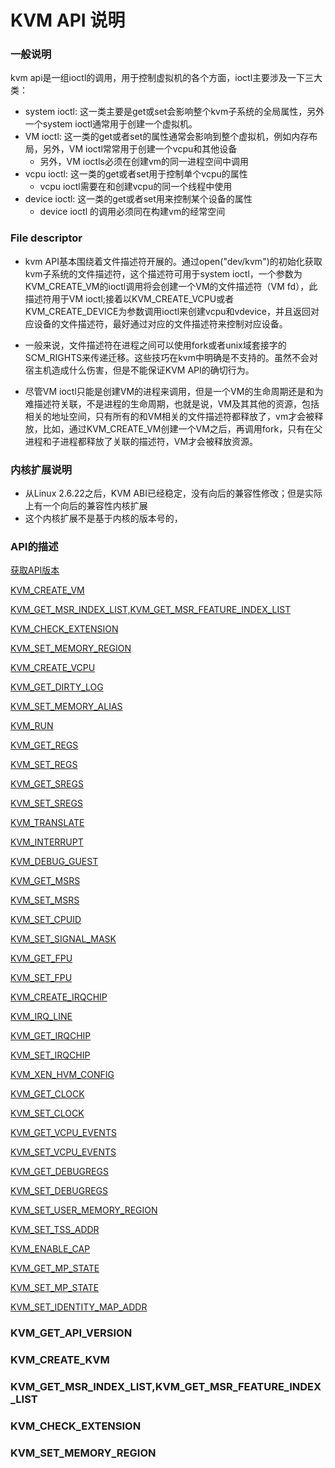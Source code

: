 # KVM API 说明

### 一般说明
kvm api是一组ioctl的调用，用于控制虚拟机的各个方面，ioctl主要涉及一下三大类：

- system ioctl: 这一类主要是get或set会影响整个kvm子系统的全局属性，另外一个system ioctl通常用于创建一个虚拟机。
- VM ioctl: 这一类的get或者set的属性通常会影响到整个虚拟机，例如内存布局，另外，VM ioctl常常用于创建一个vcpu和其他设备
  - 另外，VM ioctls必须在创建vm的同一进程空间中调用
- vcpu ioctl: 这一类的get或者set用于控制单个vcpu的属性
  - vcpu ioctl需要在和创建vcpu的同一个线程中使用
- device ioctl: 这一类的get或者set用来控制某个设备的属性
  - device ioctl 的调用必须同在构建vm的经常空间
  
### File descriptor
  
  - kvm API基本围绕着文件描述符开展的。通过open("dev/kvm")的初始化获取kvm子系统的文件描述符，这个描述符可用于system ioctl，一个参数为KVM_CREATE_VM的ioctl调用将会创建一个VM的文件描述符（VM fd），此描述符用于VM ioctl;接着以KVM_CREATE_VCPU或者KVM_CREATE_DEVICE为参数调用ioctl来创建vcpu和vdevice，并且返回对应设备的文件描述符，最好通过对应的文件描述符来控制对应设备。
  
  - 一般来说，文件描述符在进程之间可以使用fork或者unix域套接字的SCM_RIGHTS来传递迁移。这些技巧在kvm中明确是不支持的。虽然不会对宿主机造成什么伤害，但是不能保证KVM API的确切行为。
  - 尽管VM ioctl只能是创建VM的进程来调用，但是一个VM的生命周期还是和为难描述符关联，不是进程的生命周期，也就是说，VM及其其他的资源，包括相关的地址空间，只有所有的和VM相关的文件描述符都释放了，vm才会被释放，比如，通过KVM_CREATE_VM创建一个VM之后，再调用fork，只有在父进程和子进程都释放了关联的描述符，VM才会被释放资源。
  
  
### 内核扩展说明
- 从Linux 2.6.22之后，KVM ABI已经稳定，没有向后的兼容性修改；但是实际上有一个向后的兼容性内核扩展
- 这个内核扩展不是基于内核的版本号的，

### API的描述

[获取API版本](###KVM_GET_API_VERSION)

[KVM_CREATE_VM](###KVM_CREATE_KVM)

[KVM_GET_MSR_INDEX_LIST,KVM_GET_MSR_FEATURE_INDEX_LIST](###KVM_GET_MSR_INDEX_LIST,KVM_GET_MSR_FEATURE_INDEX_LIST)

[KVM_CHECK_EXTENSION](###KVM_CHECK_EXTENSION)

[KVM_SET_MEMORY_REGION](###KVM_SET_MEMORY_REGION)

[KVM_CREATE_VCPU](###KVM_CREATE_VCPU)

[KVM_GET_DIRTY_LOG](###KVM_GET_DIRTY_LOG)

[KVM_SET_MEMORY_ALIAS](###KVM_SET_MEMORY_ALIAS)

[KVM_RUN](###KVM_RUN)

[KVM_GET_REGS](###KVM_GET_REGS)

[KVM_SET_REGS](###KVM_SET_REGS)

[KVM_GET_SREGS](###KVM_GET_SREGS)

[KVM_SET_SREGS](###KVM_SET_SREGS)

[KVM_TRANSLATE](###KVM_TRANSLATE)

[KVM_INTERRUPT](###KVM_INTERRUPT)

[KVM_DEBUG_GUEST](###KVM_DEBUG_GUEST)

[KVM_GET_MSRS](###KVM_GET_MSRS)

[KVM_SET_MSRS](###KVM_SET_MSRS)

[KVM_SET_CPUID](###KVM_SET_CPUID)

[KVM_SET_SIGNAL_MASK](###KVM_SET_SIGNAL_MASK)

[KVM_GET_FPU](###KVM_GET_FPU)

[KVM_SET_FPU](###KVM_SET_FPU)

[KVM_CREATE_IRQCHIP](###KVM_CREATE_IRQCHIP)

[KVM_IRQ_LINE](###KVM_IRQ_LINE)

[KVM_GET_IRQCHIP](###KVM_GET_IRQCHIP)

[KVM_SET_IRQCHIP](###KVM_SET_IRQCHIP)

[KVM_XEN_HVM_CONFIG](###KVM_XEN_HVM_CONFIG)

[KVM_GET_CLOCK](###KVM_GET_CLOCK)

[KVM_SET_CLOCK](###KVM_SET_CLOCK)

[KVM_GET_VCPU_EVENTS](###KVM_GET_VCPU_EVENTS)

[KVM_SET_VCPU_EVENTS](###KVM_SET_VCPU_EVENTS)

[KVM_GET_DEBUGREGS](###KVM_GET_DEBUGREGS)

[KVM_SET_DEBUGREGS](###KVM_SET_DEBUGREGS)

[KVM_SET_USER_MEMORY_REGION](###KVM_SET_USER_MEMORY_REGION)

[KVM_SET_TSS_ADDR](###KVM_SET_TSS_ADDR)

[KVM_ENABLE_CAP](###KVM_ENABLE_CAP)

[KVM_GET_MP_STATE](###KVM_GET_MP_STATE)

[KVM_SET_MP_STATE](###KVM_SET_MP_STATE)

[KVM_SET_IDENTITY_MAP_ADDR](###KVM_SET_IDENTITY_MAP_ADDR)


    
### KVM_GET_API_VERSION






### KVM_CREATE_KVM





### KVM_GET_MSR_INDEX_LIST,KVM_GET_MSR_FEATURE_INDEX_LIST





### KVM_CHECK_EXTENSION





### KVM_SET_MEMORY_REGION






